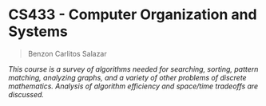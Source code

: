 # CS433 - Computer Organization and Systems
> Benzon Carlitos Salazar

*This course is a survey of algorithms needed for searching, sorting, pattern matching, analyzing graphs, and a variety of other problems of discrete mathematics. Analysis of algorithm efficiency and space/time tradeoffs are discussed.*
